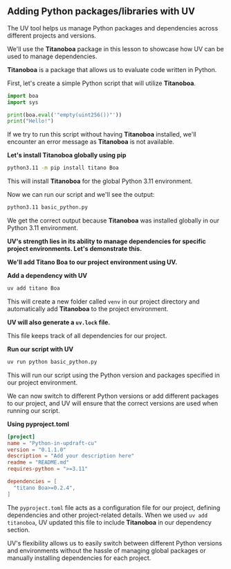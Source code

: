 ## Adding Python packages/libraries with UV

The UV tool helps us manage Python packages and dependencies across different projects and versions. 

We'll use the **Titanoboa** package in this lesson to showcase how UV can be used to manage dependencies. 

**Titanoboa** is a package that allows us to evaluate code written in Python. 

First, let's create a simple Python script that will utilize **Titanoboa**.
```python
import boa
import sys

print(boa.eval('"empty(uint256())"'))
print("Hello!")
```

If we try to run this script without having **Titanoboa** installed, we'll encounter an error message as **Titanoboa** is not available.  

**Let's install Titanoboa globally using pip** 
```bash
python3.11 -m pip install titano Boa
```

This will install **Titanoboa** for the global Python 3.11 environment.

Now we can run our script and we'll see the output:
```bash
python3.11 basic_python.py
```

We get the correct output because **Titanoboa** was installed globally in our Python 3.11 environment.

**UV's strength lies in its ability to manage dependencies for specific project environments. Let's demonstrate this.**

**We'll add Titano Boa to our project environment using UV.**

**Add a dependency with UV**
```bash
uv add titano Boa
```

This will create a new folder called `venv` in our project directory and automatically add **Titanoboa** to the project environment. 

**UV will also generate a `uv.lock` file.**

This file keeps track of all dependencies for our project. 

**Run our script with UV**
```bash
uv run python basic_python.py
```

This will run our script using the Python version and packages specified in our project environment.

We can now switch to different Python versions or add different packages to our project, and UV will ensure that the correct versions are used when running our script.

**Using pyproject.toml**
```toml
[project]
name = "Python-in-updraft-cu"
version = "0.1.1.0"
description = "Add your description here"
readme = "README.md"
requires-python = ">=3.11"

dependencies = [
  "titano Boa>=0.2.4",
]
```

The `pyproject.toml` file acts as a configuration file for our project, defining dependencies and other project-related details. When we used `uv add titanoboa`, UV updated this file to include **Titanoboa** in our dependency section. 

UV's flexibility allows us to easily switch between different Python versions and environments without the hassle of managing global packages or manually installing dependencies for each project.
